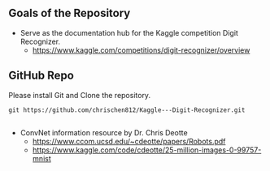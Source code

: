 ## Goals of the Repository 
* Serve as the documentation hub for the Kaggle competition Digit Recognizer. 
   * https://www.kaggle.com/competitions/digit-recognizer/overview


## GitHub Repo
Please install Git and Clone the repository.

```
git https://github.com/chrischen812/Kaggle---Digit-Recognizer.git
```

  
## 
* ConvNet information resource by Dr. Chris Deotte
  * https://www.ccom.ucsd.edu/~cdeotte/papers/Robots.pdf
  * https://www.kaggle.com/code/cdeotte/25-million-images-0-99757-mnist
